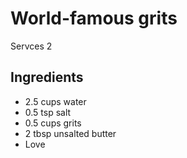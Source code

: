 #  World-famous grits

Servces 2

## Ingredients

+ 2.5 cups water
+ 0.5 tsp salt
+ 0.5 cups grits
+ 2 tbsp unsalted butter
+ Love
